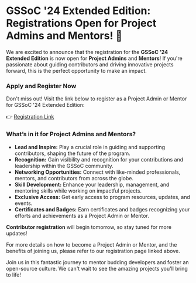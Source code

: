 # GSSoC '24 Extended Edition: Registrations Open for Project Admins and Mentors! 🎉

We are excited to announce that the registration for the **GSSoC '24 Extended Edition** is now open for **Project Admins** and **Mentors**! If you're passionate about guiding contributors and driving innovative projects forward, this is the perfect opportunity to make an impact.

### Apply and Register Now
Don't miss out! Visit the link below to register as a Project Admin or Mentor for GSSoC '24 Extended Edition:  

👉 [Registration Link](https://gssoc.girlscript.tech/registration)

### What’s in it for Project Admins and Mentors?

- **Lead and Inspire:** Play a crucial role in guiding and supporting contributors, shaping the future of the program.
- **Recognition:** Gain visibility and recognition for your contributions and leadership within the GSSoC community.
- **Networking Opportunities:** Connect with like-minded professionals, mentors, and contributors from across the globe.
- **Skill Development:** Enhance your leadership, management, and mentoring skills while working on impactful projects.
- **Exclusive Access:** Get early access to program resources, updates, and events.
- **Certificates and Badges:** Earn certificates and badges recognizing your efforts and achievements as a Project Admin or Mentor.

**Contributor registration** will begin tomorrow, so stay tuned for more updates!

For more details on how to become a Project Admin or Mentor, and the benefits of joining us, please refer to our registration page linked above.

Join us in this fantastic journey to mentor budding developers and foster an open-source culture. We can't wait to see the amazing projects you'll bring to life!
